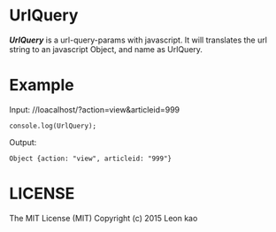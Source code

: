 # UrlQuery
**_UrlQuery_**  is a url-query-params with javascript.
It will translates the url string to an javascript Object, and name as UrlQuery.

# Example
Input:
//loacalhost/?action=view&articleid=999
```
console.log(UrlQuery);
```
Output:
```
Object {action: "view", articleid: "999"}
```
# LICENSE
The MIT License (MIT) Copyright (c) 2015 Leon kao